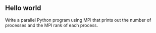 ## Hello world

Write a parallel Python program using MPI that prints out the number of
processes and the MPI rank of each process.
